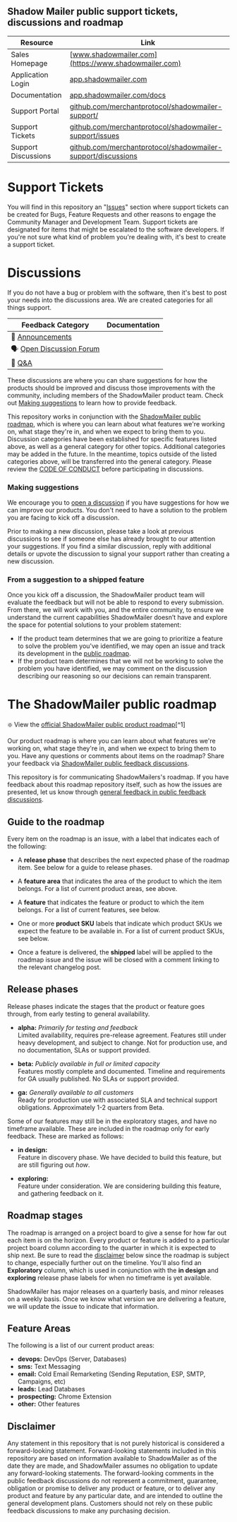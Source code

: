 Shadow Mailer public support tickets, discussions and roadmap
--

| **Resource** | **Link** |
|---	|---	|
| Sales Homepage | [www.shadowmailer.com](https://www.shadowmailer.com) |
| Application Login | [app.shadowmailer.com](https://app.shadowmailer.com/login) |
| Documentation | [app.shadowmailer.com/docs](https://app.shadowmailer.com/docs) |
| Support Portal | [github.com/merchantprotocol/shadowmailer-support/](https://github.com/merchantprotocol/shadowmailer-support/) |
| Support Tickets | [github.com/merchantprotocol/shadowmailer-support/issues](https://github.com/merchantprotocol/shadowmailer-support/issues) |
| Support Discussions | [github.com/merchantprotocol/shadowmailer-support/discussions](https://github.com/merchantprotocol/shadowmailer-support/discussions) |

# Support Tickets

You will find in this repository an "[Issues](https://github.com/merchantprotocol/shadowmailer-support/issues)" section where support tickets can be created for Bugs, Feature Requests and other reasons to engage the Community Manager and Development Team. Support tickets are designated for items that might be escalated to the software developers. If you're not sure what kind of problem you're dealing with, it's best to create a support ticket.

# Discussions

If you do not have a bug or problem with the software, then it's best to post your needs into the discussions area. We are created categories for all things support.

| **Feedback Category** | **Documentation** 	|
|---	|---	|
| 📣  [Announcements](https://github.com/merchantprotocol/shadowmailer-support/discussions/categories/announcements) |  |
| 🗣️  [Open Discussion Forum](https://github.com/merchantprotocol/shadowmailer-support/discussions/categories/discussions)  	|  	|
| 🙏  [Q&A](https://github.com/merchantprotocol/shadowmailer-support/discussions/categories/q-a) |  |

These discussions are where you can share suggestions for how the products should be improved and discuss those improvements with the community, including members of the ShadowMailer product team. Check out [Making suggestions](#making-suggestions) to learn how to provide feedback.

This repository works in conjunction with the [ShadowMailer public roadmap](https://github.com/orgs/merchantprotocol/projects/7), which is where you can learn about what features we're working on, what stage they're in, and when we expect to bring them to you. Discussion categories have been established for specific features listed above, as well as a general category for other topics. Additional categories may be added in the future. In the meantime, topics outside of the listed categories above, will be transferred into the general category. Please review the [CODE OF CONDUCT](CODE_OF_CONDUCT.md) before participating in discussions.

### Making suggestions

We encourage you to [open a discussion](https://github.com/merchantprotocol/shadowmailer-support/discussions) if you have suggestions for how we can improve our products. You don't need to have a solution to the problem you are facing to kick off a discussion.

Prior to making a new discussion, please take a look at previous discussions to see if someone else has already brought to our attention your suggestions. If you find a similar discussion, reply with additional details or upvote the discussion to signal your support rather than creating a new discussion.

### From a suggestion to a shipped feature

Once you kick off a discussion, the ShadowMailer product team will evaluate the feedback but will not be able to respond to every submission. From there, we will work with you, and the entire community, to ensure we understand the current capabilities ShadowMailer doesn’t have and explore the space for potential solutions to your problem statement:

- If the product team determines that we are going to prioritize a feature to solve the problem you've identified, we may open an issue and track its development in the [public roadmap](https://github.com/orgs/merchantprotocol/projects/7).
- If the product team determines that we will not be working to solve the problem you have identified, we may comment on the discussion describing our reasoning so our decisions can remain transparent.

# The ShadowMailer public roadmap

:sparkle: View the [official ShadowMailer public product roadmap](https://github.com/orgs/merchantprotocol/projects/7)[^1]

Our product roadmap is where you can learn about what features we're working on, what stage they're in, and when we expect to bring them to you. Have any questions or comments about items on the roadmap? Share your feedback via [ShadowMailer public feedback discussions](https://github.com/merchantprotocol/shadowmailer-support/discussions). 

This repository is for communicating ShadowMailers's roadmap. If you have feedback about this roadmap repository itself, such as how the issues are presented, let us know through [general feedback in public feedback discussions](https://github.com/merchantprotocol/shadowmailer-support/discussions/categories/feedback).

## Guide to the roadmap

Every item on the roadmap is an issue, with a label that indicates each of the following:

- A **release phase** that describes the next expected phase of the roadmap item. See below for a guide to release phases. 

- A **feature area** that indicates the area of the product to which the item belongs. For a list of current product areas, see above.

- A **feature** that indicates the feature or product to which the item belongs. For a list of current features, see below. 

- One or more **product SKU** labels that indicate which product SKUs we expect the feature to be available in. For a list of current product SKUs, see below.

- Once a feature is delivered, the **shipped** label will be applied to the roadmap issue and the issue will be closed with a comment linking to the relevant changelog post.

## Release phases

Release phases indicate the stages that the product or feature goes through, from early testing to general availability.

- **alpha:** *Primarily for testing and feedback*\
Limited availability, requires pre-release agreement. Features still under heavy development, and subject to change. Not for production use, and no documentation, SLAs or support provided.

- **beta:** *Publicly available in full or limited capacity*\
Features mostly complete and documented. Timeline and requirements for GA usually published. No SLAs or support provided.

- **ga:** *Generally available to all customers*\
Ready for production use with associated SLA and technical support obligations. Approximately 1-2 quarters from Beta.

Some of our features may still be in the exploratory stages, and have no timeframe available. These are included in the roadmap only for early feedback. These are marked as follows: 

- **in design:**\
Feature in discovery phase. We have decided to build this feature, but are still figuring out _how_.

- **exploring:**\
Feature under consideration. We are considering building this feature, and gathering feedback on it.

## Roadmap stages

The roadmap is arranged on a project board to give a sense for how far out each item is on the horizon. Every product or feature is added to a particular project board column according to the quarter in which it is expected to ship next. Be sure to read the [disclaimer](#disclaimer) below since the roadmap is subject to change, especially further out on the timeline.  You'll also find an **Exploratory** column, which is used in conjunction with the **in design** and **exploring** release phase labels for when no timeframe is yet available.

ShadowMailer has major releases on a quarterly basis, and minor releases on a weekly basis. Once we know what version we are delivering a feature, we will update the issue to indicate that information.

## Feature Areas

The following is a list of our current product areas:

- **devops:** DevOps (Server, Databases)
- **sms:** Text Messaging
- **email:** Cold Email Remarketing (Sending Reputation, ESP, SMTP, Campaigns, etc)
- **leads:** Lead Databases
- **prospecting:** Chrome Extension
- **other:** Other features

## Disclaimer

Any statement in this repository that is not purely historical is considered a forward-looking statement. Forward-looking statements included in this repository are based on information available to ShadowMailer as of the date they are made, and ShadowMailer assumes no obligation to update any forward-looking statements. The forward-looking comments in the public feedback discussions do not represent a commitment, guarantee, obligation or promise to deliver any product or feature, or to deliver any product and feature by any particular date, and are intended to outline the general development plans. Customers should not rely on these public feedback discussions to make any purchasing decision.
